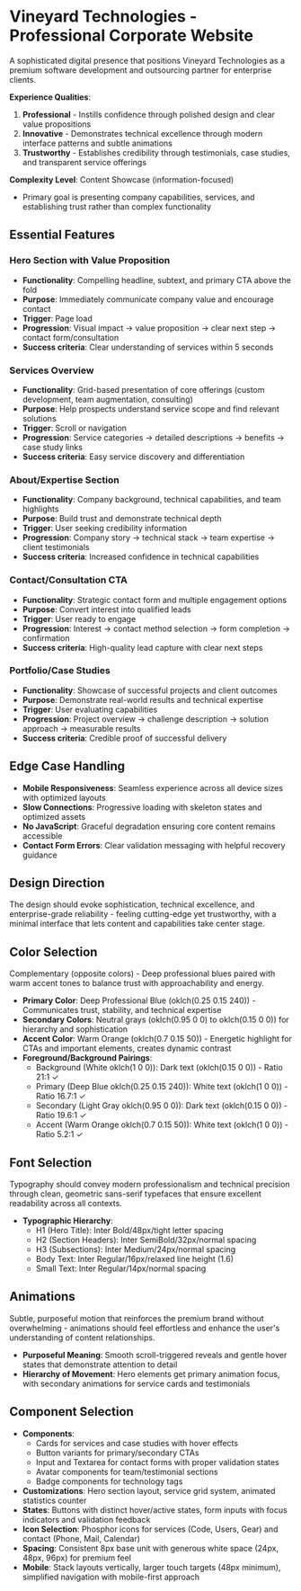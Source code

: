 # Vineyard Technologies - Professional Corporate Website

A sophisticated digital presence that positions Vineyard Technologies as a premium software development and outsourcing partner for enterprise clients.

**Experience Qualities**:
1. **Professional** - Instills confidence through polished design and clear value propositions
2. **Innovative** - Demonstrates technical excellence through modern interface patterns and subtle animations  
3. **Trustworthy** - Establishes credibility through testimonials, case studies, and transparent service offerings

**Complexity Level**: Content Showcase (information-focused)
- Primary goal is presenting company capabilities, services, and establishing trust rather than complex functionality

## Essential Features

### Hero Section with Value Proposition
- **Functionality**: Compelling headline, subtext, and primary CTA above the fold
- **Purpose**: Immediately communicate company value and encourage contact
- **Trigger**: Page load
- **Progression**: Visual impact → value proposition → clear next step → contact form/consultation
- **Success criteria**: Clear understanding of services within 5 seconds

### Services Overview
- **Functionality**: Grid-based presentation of core offerings (custom development, team augmentation, consulting)
- **Purpose**: Help prospects understand service scope and find relevant solutions
- **Trigger**: Scroll or navigation
- **Progression**: Service categories → detailed descriptions → benefits → case study links
- **Success criteria**: Easy service discovery and differentiation

### About/Expertise Section
- **Functionality**: Company background, technical capabilities, and team highlights
- **Purpose**: Build trust and demonstrate technical depth
- **Trigger**: User seeking credibility information
- **Progression**: Company story → technical stack → team expertise → client testimonials
- **Success criteria**: Increased confidence in technical capabilities

### Contact/Consultation CTA
- **Functionality**: Strategic contact form and multiple engagement options
- **Purpose**: Convert interest into qualified leads
- **Trigger**: User ready to engage
- **Progression**: Interest → contact method selection → form completion → confirmation
- **Success criteria**: High-quality lead capture with clear next steps

### Portfolio/Case Studies
- **Functionality**: Showcase of successful projects and client outcomes
- **Purpose**: Demonstrate real-world results and technical expertise
- **Trigger**: User evaluating capabilities
- **Progression**: Project overview → challenge description → solution approach → measurable results
- **Success criteria**: Credible proof of successful delivery

## Edge Case Handling
- **Mobile Responsiveness**: Seamless experience across all device sizes with optimized layouts
- **Slow Connections**: Progressive loading with skeleton states and optimized assets
- **No JavaScript**: Graceful degradation ensuring core content remains accessible
- **Contact Form Errors**: Clear validation messaging with helpful recovery guidance

## Design Direction
The design should evoke sophistication, technical excellence, and enterprise-grade reliability - feeling cutting-edge yet trustworthy, with a minimal interface that lets content and capabilities take center stage.

## Color Selection
Complementary (opposite colors) - Deep professional blues paired with warm accent tones to balance trust with approachability and energy.

- **Primary Color**: Deep Professional Blue (oklch(0.25 0.15 240)) - Communicates trust, stability, and technical expertise
- **Secondary Colors**: Neutral grays (oklch(0.95 0 0) to oklch(0.15 0 0)) for hierarchy and sophistication
- **Accent Color**: Warm Orange (oklch(0.7 0.15 50)) - Energetic highlight for CTAs and important elements, creates dynamic contrast
- **Foreground/Background Pairings**: 
  - Background (White oklch(1 0 0)): Dark text (oklch(0.15 0 0)) - Ratio 21:1 ✓
  - Primary (Deep Blue oklch(0.25 0.15 240)): White text (oklch(1 0 0)) - Ratio 16.7:1 ✓
  - Secondary (Light Gray oklch(0.95 0 0)): Dark text (oklch(0.15 0 0)) - Ratio 19.6:1 ✓
  - Accent (Warm Orange oklch(0.7 0.15 50)): White text (oklch(1 0 0)) - Ratio 5.2:1 ✓

## Font Selection
Typography should convey modern professionalism and technical precision through clean, geometric sans-serif typefaces that ensure excellent readability across all contexts.

- **Typographic Hierarchy**:
  - H1 (Hero Title): Inter Bold/48px/tight letter spacing
  - H2 (Section Headers): Inter SemiBold/32px/normal spacing  
  - H3 (Subsections): Inter Medium/24px/normal spacing
  - Body Text: Inter Regular/16px/relaxed line height (1.6)
  - Small Text: Inter Regular/14px/normal spacing

## Animations
Subtle, purposeful motion that reinforces the premium brand without overwhelming - animations should feel effortless and enhance the user's understanding of content relationships.

- **Purposeful Meaning**: Smooth scroll-triggered reveals and gentle hover states that demonstrate attention to detail
- **Hierarchy of Movement**: Hero elements get primary animation focus, with secondary animations for service cards and testimonials

## Component Selection
- **Components**: 
  - Cards for services and case studies with hover effects
  - Button variants for primary/secondary CTAs  
  - Input and Textarea for contact forms with proper validation states
  - Avatar components for team/testimonial sections
  - Badge components for technology tags
- **Customizations**: Hero section layout, service grid system, animated statistics counter
- **States**: Buttons with distinct hover/active states, form inputs with focus indicators and validation feedback
- **Icon Selection**: Phosphor icons for services (Code, Users, Gear) and contact (Phone, Mail, Calendar)
- **Spacing**: Consistent 8px base unit with generous white space (24px, 48px, 96px) for premium feel
- **Mobile**: Stack layouts vertically, larger touch targets (48px minimum), simplified navigation with mobile-first approach